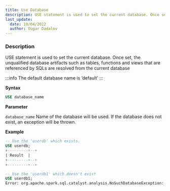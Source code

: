 ```yaml
---
title: Use Database
description: USE statement is used to set the current database. Once set, the unqualified database artifacts that are referenced by SQLs are resolved from the current database
last_update:
  date: 10/04/2022
  author: Vugar Dadalov
---
```


### Description

USE statement is used to set the current database. Once set, the unqualified database artifacts such as tables, functions and views that are referenced by SQLs are resolved from the current database

:::info
The default database name is ‘default’
:::

 **Syntax**

```sql
USE database_name
```

**Parameter**

`database_name` Name of the database will be used. If the database does not exist, an exception will be thrown.

**Example** 

```sql
-- Use the 'userdb' which exists.
USE userdb;
+---------+--+
| Result  |
+---------+--+
+---------+--+

-- Use the 'userdb1' which doesn't exist
USE userdb1;
Error: org.apache.spark.sql.catalyst.analysis.NoSuchDatabaseException: Database 'userdb1' not found;(state=,code=0)
```